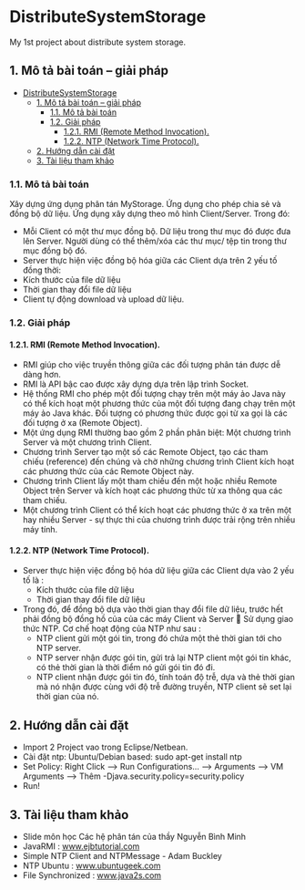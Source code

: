 # DistributeSystemStorage

My 1st project about distribute system storage.

## 1. Mô tả bài toán – giải pháp

- [DistributeSystemStorage](#distributesystemstorage)
	- [1. Mô tả bài toán – giải pháp](#1-mô-tả-bài-toán--giải-pháp)
		- [1.1. Mô tả bài toán](#11-mô-tả-bài-toán)
		- [1.2. Giải pháp](#12-giải-pháp)
			- [1.2.1. RMI (Remote Method Invocation).](#121-rmi-remote-method-invocation)
			- [1.2.2. NTP (Network Time Protocol).](#122-ntp-network-time-protocol)
	- [2. Hướng dẫn cài đặt](#2-hướng-dẫn-cài-đặt)
	- [3. Tài liệu tham khảo](#3-tài-liệu-tham-khảo)

### 1.1. Mô tả bài toán

Xây dựng ứng dụng phân tán MyStorage. Ứng dụng cho phép chia sẻ và đồng bộ dữ liệu.
Ứng dụng xây dựng theo mô hình Client/Server. Trong đó:

- Mỗi Client có một thư mục đồng bộ. Dữ liệu trong thư mục đó được đưa lên Server. Người dùng có thể thêm/xóa các thư mục/ tệp tin trong thư mục đồng bộ đó.
- Server thực hiện việc đồng bộ hóa giữa các Client dựa trên 2 yếu tố đồng thời:
- Kích thước của file dữ liệu
- Thời gian thay đổi file dữ liệu
- Client tự động download và upload dữ liệu.

### 1.2. Giải pháp

#### 1.2.1. RMI (Remote Method Invocation).

- RMI giúp cho việc truyền thông giữa các đối tượng phân tán được dễ dàng hơn.
- RMI là API bậc cao được xây dựng dựa trên lập trình Socket.
- Hệ thống RMI cho phép một đối tượng chạy trên một máy ảo Java này có thể kích hoạt một phương thức của một đối tượng đang chạy trên một máy ảo Java khác. Đối tượng có phương thức được gọi từ xa gọi là các đối tượng ở xa (Remote Object).
- Một ứng dụng RMI thường bao gồm 2 phần phân biệt: Một chương trình Server và một chương trình Client.
- Chương trình Server tạo một số các Remote Object, tạo các tham chiếu (reference) đến chúng và chờ những chương trình Client kích hoạt các phương thức của các Remote Object này.
- Chương trình Client lấy một tham chiếu đến một hoặc nhiều Remote Object trên Server và kích hoạt các phương thức từ xa thông qua các tham chiếu.
- Một chương trình Client có thể kích hoạt các phương thức ở xa trên một hay nhiều Server - sự thực thi của chương trình được trải rộng trên nhiều máy tính.

#### 1.2.2. NTP (Network Time Protocol).

- Server thực hiện việc đồng bộ hóa dữ liệu giữa các Client dựa vào 2 yếu tố là :
  - Kích thước của file dữ liệu
  - Thời gian thay đổi file dữ liệu
- Trong đó, để đồng bộ dựa vào thời gian thay đổi file dữ liệu, trước hết phải đồng bộ đồng hồ của của các máy Client và Server  Sử dụng giao thức NTP. Cơ chế hoạt động của NTP như sau :
  - NTP client gửi một gói tin, trong đó chứa một thẻ thời gian tới cho NTP server.
  - NTP server nhận được gói tin, gửi trả lại NTP client một gói tin khác, có thẻ thời gian là thời điểm nó gửi gói tin đó đi.
  - NTP client nhận được gói tin đó, tính toán độ trễ, dựa và thẻ thời gian mà nó nhận được cùng với độ trễ đường truyền, NTP client sẽ set lại thời gian của nó.

## 2. Hướng dẫn cài đặt

- Import 2 Project vao trong Eclipse/Netbean.
- Cài đặt ntp: Ubuntu/Debian based: sudo apt-get install ntp
- Set Policy: Right Click --> Run Configurations... --> Arguments --> VM Arguments --> Thêm -Djava.security.policy=security.policy
- Run!

## 3. Tài liệu tham khảo

- Slide môn học Các hệ phân tán của thầy Nguyễn Bình Minh
- JavaRMI : www.ejbtutorial.com
- Simple NTP Client and NTPMessage - Adam Buckley
- NTP Ubuntu : www.ubuntugeek.com
- File Synchronized : www.java2s.com
